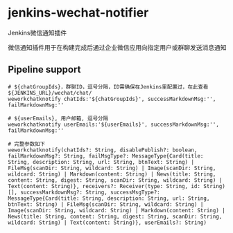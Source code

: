 # jenkins-wechat-notifier
Jenkins微信通知插件

微信通知插件用于在构建完成后通过企业微信应用向指定用户或群聊发送消息通知


## Pipeline support

    # ${chatGroupIds}，群聊ID，逗号分隔，ID需确保在Jenkins里配置过，在此查看 ${JENKINS_URL}/wechat/chat/
    weworkchatknotify chatIds:'${chatGroupIds}', successMarkdownMsg:'', failMarkdownMsg:''
    
    # ${userEmails}, 用户邮箱, 逗号分隔
    weworkchatknotify userEmails:'${userEmails}', successMarkdownMsg:'', failMarkdownMsg:''
    
    # 完整参数如下
    weworkchatknotify(chatIds?: String, disablePublish?: boolean, failMarkdownMsg?: String, failMsgType?: MessageType{Card(title: String, description: String, url: String, btnText: String) | FileMsg(scanDir: String, wildcard: String) | Image(scanDir: String, wildcard: String) | Markdown(content: String) | News(title: String, content: String, digest: String, scanDir: String, wildcard: String) | Text(content: String)}, receivers?: Receiver(type: String, id: String)[], successMarkdownMsg?: String, successMsgType?: MessageType{Card(title: String, description: String, url: String, btnText: String) | FileMsg(scanDir: String, wildcard: String) | Image(scanDir: String, wildcard: String) | Markdown(content: String) | News(title: String, content: String, digest: String, scanDir: String, wildcard: String) | Text(content: String)}, userEmails?: String)
